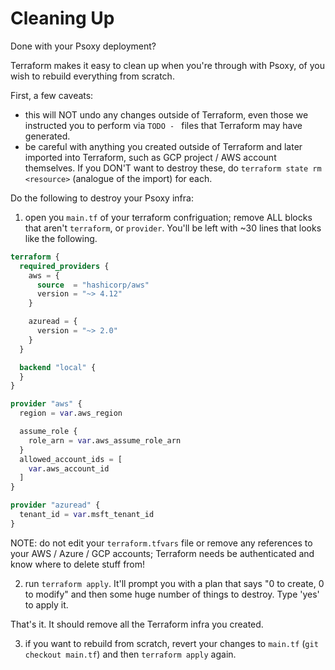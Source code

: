 # Cleaning Up

Done with your Psoxy deployment?

Terraform makes it easy to clean up when you're through with Psoxy, of you wish to rebuild
everything from scratch.

First, a few caveats:

- this will NOT undo any changes outside of Terraform, even those we instructed you to perform via
  `TODO - ` files that Terraform may have generated.
- be careful with anything you created outside of Terraform and later imported into Terraform, such
  as GCP project / AWS account themselves. If you DON'T want to destroy these, do
  `terraform state rm <resource>` (analogue of the import) for each.

Do the following to destroy your Psoxy infra:

1. open you `main.tf` of your terraform confriguation; remove ALL blocks that aren't `terraform`, or
   `provider`. You'll be left with ~30 lines that looks like the following.

```terraform
terraform {
  required_providers {
    aws = {
      source  = "hashicorp/aws"
      version = "~> 4.12"
    }

    azuread = {
      version = "~> 2.0"
    }
  }

  backend "local" {
  }
}

provider "aws" {
  region = var.aws_region

  assume_role {
    role_arn = var.aws_assume_role_arn
  }
  allowed_account_ids = [
    var.aws_account_id
  ]
}

provider "azuread" {
  tenant_id = var.msft_tenant_id
}
```

NOTE: do not edit your `terraform.tfvars` file or remove any references to your AWS / Azure / GCP
accounts; Terraform needs be authenticated and know where to delete stuff from!

2. run `terraform apply`. It'll prompt you with a plan that says "0 to create, 0 to modify" and then
   some huge number of things to destroy. Type 'yes' to apply it.

That's it. It should remove all the Terraform infra you created.

3. if you want to rebuild from scratch, revert your changes to `main.tf` (`git checkout main.tf`)
   and then `terraform apply` again.
